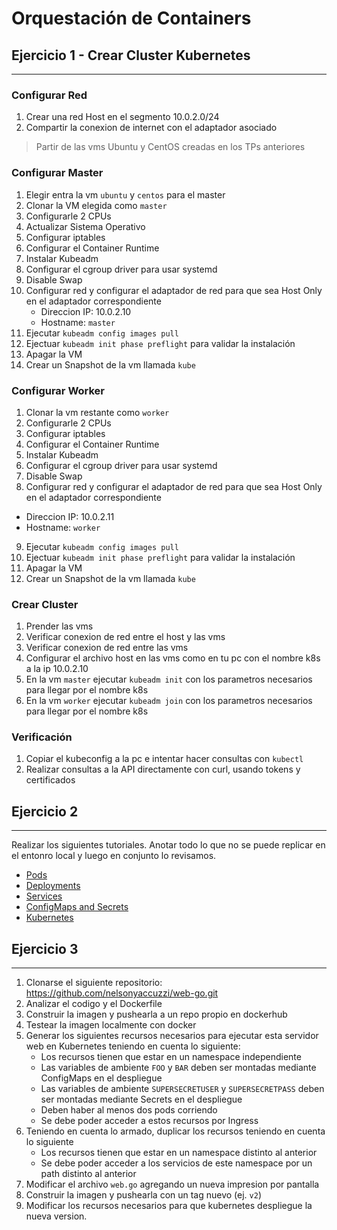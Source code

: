 # Orquestación de Containers

## **Ejercicio 1 - Crear Cluster Kubernetes** 
---

### Configurar Red

1. Crear una red Host en el segmento 10.0.2.0/24
2. Compartir la conexion de internet con el adaptador asociado

> Partir de las vms Ubuntu y CentOS creadas en los TPs anteriores

### Configurar Master

1. Elegir entra la vm `ubuntu` y `centos` para el master
2. Clonar la VM elegida como `master`
3. Configurarle 2 CPUs
4. Actualizar Sistema Operativo
5. Configurar iptables
6. Configurar el Container Runtime
7. Instalar Kubeadm
8. Configurar el cgroup driver para usar systemd
9. Disable Swap
10. Configurar red y configurar el adaptador de red para que sea Host Only en el adaptador correspondiente
    -   Direccion IP: 10.0.2.10
    -   Hostname: `master`
11. Ejecutar `kubeadm config images pull`
12. Ejectuar `kubeadm init phase preflight` para validar la instalación
13. Apagar la VM
14. Crear un Snapshot de la vm llamada `kube`

### Configurar Worker

1. Clonar la vm restante como `worker`
2. Configurarle 2 CPUs
3. Configurar iptables
4. Configurar el Container Runtime
5. Instalar Kubeadm
6. Configurar el cgroup driver para usar systemd
7. Disable Swap
8. Configurar red y configurar el adaptador de red para que sea Host Only en el adaptador correspondiente
  -   Direccion IP: 10.0.2.11
  -   Hostname: `worker`
9. Ejecutar `kubeadm config images pull`
10. Ejectuar `kubeadm init phase preflight` para validar la instalación
11. Apagar la VM
12. Crear un Snapshot de la vm llamada `kube`

### Crear Cluster

1. Prender las vms
2. Verificar conexion de red entre el host y las vms
3. Verificar conexion de red entre las vms
4. Configurar el archivo host en las vms como en tu pc con el nombre k8s a la ip 10.0.2.10
5. En la vm `master` ejecutar `kubeadm init` con los parametros necesarios para llegar por el nombre k8s
6. En la vm `worker` ejecutar `kubeadm join` con los parametros necesarios para llegar por el nombre k8s

### Verificación

1. Copiar el kubeconfig a la pc e intentar hacer consultas con `kubectl`
2. Realizar consultas a la API directamente con curl, usando tokens y certificados

## **Ejercicio 2**
---

Realizar los siguientes tutoriales. Anotar todo lo que no se puede replicar en el entonro local y luego en conjunto lo revisamos.

- [Pods](https://www.katacoda.com/contino/courses/kubernetes/pods)
- [Deployments](https://www.katacoda.com/contino/courses/kubernetes/basic-deployments)
- [Services](https://www.katacoda.com/contino/courses/kubernetes/services)
- [ConfigMaps and Secrets](https://www.katacoda.com/javajon/courses/kubernetes-fundamentals/configmap-secret)
- [Kubernetes](https://www.katacoda.com/lizrice/scenarios/kubernetes)

## **Ejercicio 3**
---

1. Clonarse el siguiente repositorio: https://github.com/nelsonyaccuzzi/web-go.git
2. Analizar el codigo y el Dockerfile
3. Construir la imagen y pushearla a un repo propio en dockerhub
4. Testear la imagen localmente con docker
5. Generar los siguientes recursos necesarios para ejecutar esta servidor web en Kubernetes teniendo en cuenta lo siguiente:
	- Los recursos tienen que estar en un namespace independiente
	- Las variables de ambiente `FOO` y `BAR` deben ser montadas mediante ConfigMaps en el despliegue
	- Las variables de ambiente `SUPERSECRETUSER` y `SUPERSECRETPASS` deben ser montadas mediante Secrets en el despliegue
	- Deben haber al menos dos pods corriendo
	- Se debe poder acceder a estos recursos por Ingress
6. Teniendo en cuenta lo armado, duplicar los recursos teniendo en cuenta lo siguiente
	- Los recursos tienen que estar en un namespace distinto al anterior
	- Se debe poder acceder a los servicios de este namespace por un path distinto al anterior
7. Modificar el archivo `web.go` agregando un nueva impresion por pantalla
8. Construir la imagen y pushearla con un tag nuevo (ej. `v2`)
9. Modificar los recursos necesarios para que kubernetes despliegue la nueva version.
